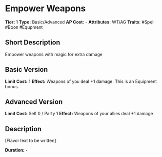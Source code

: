 # Empower Weapons

**Tier:** 1
**Type:** Basic/Advanced
**AP Cost:** -
**Attributes:** WT/AG
**Traits:** #Spell #Boon #Equpment 

## Short Description
Empower weapons with magic for extra damage

## Basic Version
**Limit Cost:** 1
**Effect:** Weapons of you deal +1 damage. This is an Equipment bonus. 

## Advanced Version
**Limit Cost:** Self 0 / Party 1
**Effect:** Weapons of your allies deal +1 damage

## Description
[Flavor text to be written]

**Duration:** -